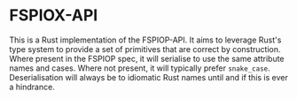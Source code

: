 # FSPIOX-API

This is a Rust implementation of the FSPIOP-API. It aims to leverage Rust's type system to provide
a set of primitives that are correct by construction. Where present in the FSPIOP spec, it will
serialise to use the same attribute names and cases. Where not present, it will typically prefer
`snake_case`. Deserialisation will always be to idiomatic Rust names until and if this is ever a
hindrance.
